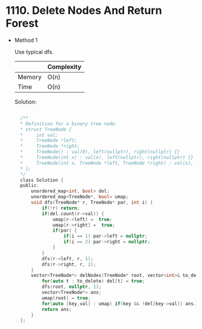 # 1110. Delete Nodes And Return Forest

- Method 1

  Use typical dfs.

  |        | Complexity |
  | ------ | ---------- |
  | Memory | O(n)       |
  | Time   | O(n)       |

  Solution:

  ```h

    /**
    * Definition for a binary tree node.
    * struct TreeNode {
    *     int val;
    *     TreeNode *left;
    *     TreeNode *right;
    *     TreeNode() : val(0), left(nullptr), right(nullptr) {}
    *     TreeNode(int x) : val(x), left(nullptr), right(nullptr) {}
    *     TreeNode(int x, TreeNode *left, TreeNode *right) : val(x), left(left), right(right) {}
    * };
    */
    class Solution {
    public:
        unordered_map<int, bool> del;
        unordered_map<TreeNode*, bool> umap;
        void dfs(TreeNode* r, TreeNode* par, int i) {
            if(!r) return;
            if(del.count(r->val)) {
                umap[r->left] =  true;
                umap[r->right] =  true;
                if(par) {
                    if(i == 1) par->left = nullptr;
                    if(i == 2) par->right = nullptr;
                }
            }
            dfs(r->left, r, 1);
            dfs(r->right, r, 2);
        }
        vector<TreeNode*> delNodes(TreeNode* root, vector<int>& to_delete) {
            for(auto t : to_delete) del[t] = true;
            dfs(root, nullptr, 1);
            vector<TreeNode*> ans;
            umap[root] = true;
            for(auto [key,val] : umap) if(key && !del[key->val]) ans.push_back(key);
            return ans;
        }
    };

  ```

<!-- - Method 2

    This is another method.

    | |   Complexity  |
    | ----------- | ----------- |
    |  Memory     | O(n) |
    |      Time       |  O(n) |


    Solution:

    ``` h



    ```

- Additional Knowledge:

    Here are some additional knowledge.



<br> -->
